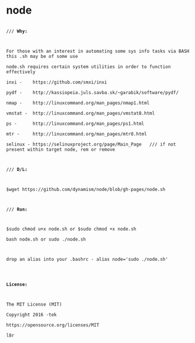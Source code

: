 # node
<pre><code>
/// <b>Why:</b>
<p>

For those with an interest in automating some sys info tasks via BASH this .sh may be of some use

node.sh requires certain system utilities in order to function effectively

inxi -    https://github.com/smxi/inxi

pydf -    http://kassiopeia.juls.savba.sk/~garabik/software/pydf/

nmap -    http://linuxcommand.org/man_pages/nmap1.html

vmstat -  http://linuxcommand.org/man_pages/vmstat8.html

ps -      http://linuxcommand.org/man_pages/ps1.html

mtr -     http://linuxcommand.org/man_pages/mtr8.html

selinux - https://selinuxproject.org/page/Main_Page   /// if not present within target node, rem or remove
<p>

/// <b>D/L:</b>
<p>

$wget https://github.com/dynamism/node/blob/gh-pages/node.sh
<p>

/// <b>Run:</b>
<p>

$sudo chmod u+x node.sh or $sudo chmod +x node.sh 

bash node.sh or sudo ./node.sh 
</p>

drop an alias into your .bashrc - alias node='sudo ./node.sh'

<p>

<b>License:</b>
</p>

The MIT License (MIT)

Copyright 2016 -tek

https://opensource.org/licenses/MIT

l8r
</code></pre>


